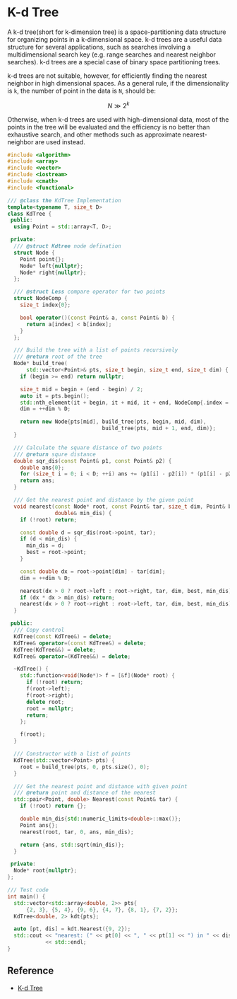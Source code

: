 # K-d Tree

A k-d tree(short for k-dimension tree) is a space-partitioning data structure for organizing points in a k-dimensional space. k-d trees are a useful data structure for several applications, such as searches involving a multidimensional search key (e.g. range searches and nearest neighbor searches). k-d trees are a special case of binary space partitioning trees.

k-d trees are not suitable, however, for efficiently finding the nearest neighbor in high dimensional spaces. As a general rule, if the dimensionality is `k`, the number of point in the data is `N`, should be:

$$
N \gg 2^k
$$

Otherwise, when k-d trees are used with high-dimensional data, most of the points in the tree will be evaluated and the efficiency is no better than exhaustive search, and other methods such as approximate nearest-neighbor are used instead.

```C++
#include <algorithm>
#include <array>
#include <vector>
#include <iostream>
#include <cmath>
#include <functional>

/// @class the KdTree Implementation
template<typename T, size_t D>
class KdTree {
 public:
  using Point = std::array<T, D>;

 private:
  /// @struct Kdtree node defination
  struct Node {
    Point point{};
    Node* left{nullptr};
    Node* right{nullptr};
  };

  /// @struct Less compare operator for two points 
  struct NodeComp {
    size_t index{0};

    bool operator()(const Point& a, const Point& b) {
      return a[index] < b[index];
    }
  };

  /// Build the tree with a list of points recursively
  /// @return root of the tree
  Node* build_tree(
      std::vector<Point>& pts, size_t begin, size_t end, size_t dim) {
    if (begin >= end) return nullptr;

    size_t mid = begin + (end - begin) / 2;
    auto it = pts.begin();
    std::nth_element(it + begin, it + mid, it + end, NodeComp{.index = dim});
    dim = ++dim % D;

    return new Node{pts[mid], build_tree(pts, begin, mid, dim),
                              build_tree(pts, mid + 1, end, dim)};
  }

  /// Calculate the square distance of two points
  /// @return squre distance
  double sqr_dis(const Point& p1, const Point& p2) {
    double ans{0};
    for (size_t i = 0; i < D; ++i) ans += (p1[i] - p2[i]) * (p1[i] - p2[i]);
    return ans;
  }

  /// Get the nearest point and distance by the given point
  void nearest(const Node* root, const Point& tar, size_t dim, Point& best,
               double& min_dis) {
    if (!root) return;

    const double d = sqr_dis(root->point, tar);
    if (d < min_dis) {
      min_dis = d;
      best = root->point;
    }

    const double dx = root->point[dim] - tar[dim];
    dim = ++dim % D;

    nearest(dx > 0 ? root->left : root->right, tar, dim, best, min_dis);
    if (dx * dx > min_dis) return;
    nearest(dx > 0 ? root->right : root->left, tar, dim, best, min_dis);
  }

 public:
  /// Copy control
  KdTree(const KdTree&) = delete;
  KdTree& operator=(const KdTree&) = delete;
  KdTree(KdTree&&) = delete;
  KdTree& operator=(KdTree&&) = delete;

  ~KdTree() {
    std::function<void(Node*)> f = [&f](Node* root) {
      if (!root) return;
      f(root->left);
      f(root->right);
      delete root;
      root = nullptr;
      return;
    };

    f(root);
  }

  /// Constructor with a list of points
  KdTree(std::vector<Point> pts) {
    root = build_tree(pts, 0, pts.size(), 0);
  }

  /// Get the nearest point and distance with given point
  /// @return point and distance of the nearest
  std::pair<Point, double> Nearest(const Point& tar) {
    if (!root) return {};

    double min_dis{std::numeric_limits<double>::max()};
    Point ans{};
    nearest(root, tar, 0, ans, min_dis);

    return {ans, std::sqrt(min_dis)};
  }

 private:
  Node* root{nullptr};
};

/// Test code
int main() {
  std::vector<std::array<double, 2>> pts{
      {2, 3}, {5, 4}, {9, 6}, {4, 7}, {8, 1}, {7, 2}};
  KdTree<double, 2> kdt{pts};

  auto [pt, dis] = kdt.Nearest({9, 2});
  std::cout << "nearest: (" << pt[0] << ", " << pt[1] << ") in " << dis
            << std::endl;
}
```

## Reference
- [K-d Tree](https://rosettacode.org/wiki/K-d_tree)

